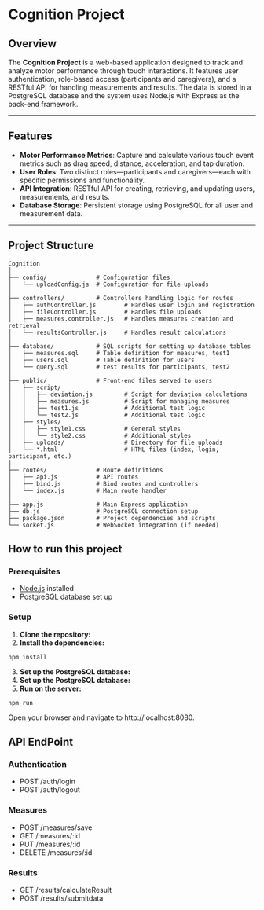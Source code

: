 # Cognition Project

## Overview

The **Cognition Project** is a web-based application designed to track and analyze motor performance through touch interactions. It features user authentication, role-based access (participants and caregivers), and a RESTful API for handling measurements and results. The data is stored in a PostgreSQL database and the system uses Node.js with Express as the back-end framework.

---

## Features

- **Motor Performance Metrics**: Capture and calculate various touch event metrics such as drag speed, distance, acceleration, and tap duration.
- **User Roles**: Two distinct roles—participants and caregivers—each with specific permissions and functionality.
- **API Integration**: RESTful API for creating, retrieving, and updating users, measurements, and results.
- **Database Storage**: Persistent storage using PostgreSQL for all user and measurement data.

---

## Project Structure

```plaintext
Cognition
│
├── config/              # Configuration files
│   └── uploadConfig.js  # Configuration for file uploads
│
├── controllers/         # Controllers handling logic for routes
│   ├── authController.js        # Handles user login and registration
│   ├── fileController.js        # Handles file uploads
│   ├── measures.controller.js   # Handles measures creation and retrieval
│   └── resultsController.js     # Handles result calculations
│
├── database/            # SQL scripts for setting up database tables
│   ├── measures.sql     # Table definition for measures, test1
│   ├── users.sql        # Table definition for users
│   └── query.sql        # test results for participants, test2
│
├── public/              # Front-end files served to users
│   ├── script/
│   │   ├── deviation.js         # Script for deviation calculations
│   │   ├── measures.js          # Script for managing measures
│   │   ├── test1.js             # Additional test logic
│   │   └── test2.js             # Additional test logic
│   ├── styles/
│   │   ├── style1.css           # General styles
│   │   └── style2.css           # Additional styles
│   ├── uploads/                 # Directory for file uploads
│   └── *.html                   # HTML files (index, login, participant, etc.)
│
├── routes/              # Route definitions
│   ├── api.js           # API routes
│   ├── bind.js          # Bind routes and controllers
│   └── index.js         # Main route handler
│
├── app.js               # Main Express application
├── db.js                # PostgreSQL connection setup
├── package.json         # Project dependencies and scripts
└── socket.js            # WebSocket integration (if needed)

```

## How to run this project

### Prerequisites

- [Node.js](https://nodejs.org/) installed
- PostgreSQL database set up

### Setup

1. **Clone the repository:**
2. **Install the dependencies:**

```
npm install
```

3. **Set up the PostgreSQL database:**
4. **Set up the PostgreSQL database:**
5. **Run on the server:**

```
npm run
```

Open your browser and navigate to http://localhost:8080.

## API EndPoint

### Authentication

- POST /auth/login
- POST /auth/logout

### Measures

- POST /measures/save
- GET /measures/:id
- PUT /measures/:id
- DELETE /measures/:id

### Results

- GET /results/calculateResult
- POST /results/submitdata
